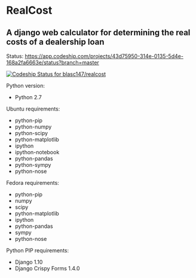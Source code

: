 RealCost
========

A django web calculator for determining the real costs of a dealership loan
---------------------------------------------------------------------------
Status:
https://app.codeship.com/projects/43d75950-314e-0135-5d4e-168a2fa6663e/status?branch=master

[ ![Codeship Status for blasc147/realcost](https://app.codeship.com/projects/43d75950-314e-0135-5d4e-168a2fa6663e/status?branch=master)](https://app.codeship.com/projects/225680)

Python version:

- Python 2.7

Ubuntu requirements:

- python-pip
- python-numpy 
- python-scipy
- python-matplotlib
- ipython 
- ipython-notebook 
- python-pandas 
- python-sympy 
- python-nose

Fedora requirements:

- python-pip
- numpy 
- scipy 
- python-matplotlib 
- ipython 
- python-pandas 
- sympy 
- python-nose

Python PIP requirements:

- Django 1.10
- Django Crispy Forms 1.4.0

